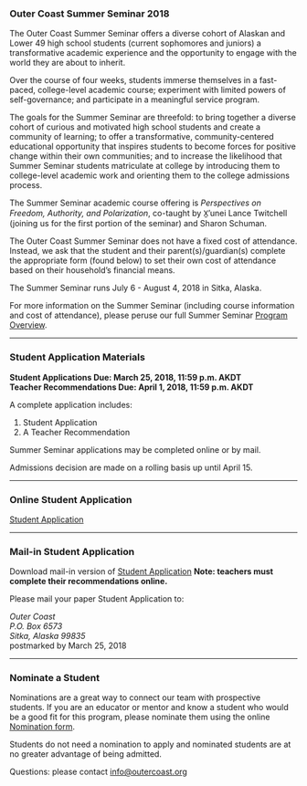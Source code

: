 ### Outer Coast Summer Seminar 2018

The Outer Coast Summer Seminar offers a diverse cohort of Alaskan and Lower 49 high school students (current sophomores and juniors) a transformative academic experience and the opportunity to engage with the world they are about to inherit. 

Over the course of four weeks, students immerse themselves in a fast-paced, college-level academic course; experiment with limited powers of self-governance; and participate in a meaningful service program.

The goals for the Summer Seminar are threefold: to bring together a diverse cohort of curious and motivated high school students and create a community of learning; to offer a transformative, community-centered educational opportunity that inspires students to become forces for positive change within their own communities; and to increase the likelihood that Summer Seminar students matriculate at college by introducing them to college-level academic work and orienting them to the college admissions process.

The Summer Seminar academic course offering is *Perspectives on Freedom, Authority, and Polarization*, co-taught by X̱’unei Lance Twitchell (joining us for the first portion of the seminar) and Sharon Schuman.

The Outer Coast Summer Seminar does not have a fixed cost of attendance. Instead, we ask that the student and their parent(s)/guardian(s) complete the appropriate form (found below) to set their own cost of attendance based on their household’s financial means.

The Summer Seminar runs July 6 - August 4, 2018 in Sitka, Alaska. 

For more information on the Summer Seminar (including course information and cost of attendance), please peruse our full Summer Seminar [Program Overview](https://docs.google.com/document/d/17uKQuDQ-DmsDRuoPbSXRT9VK5i_VXQHQIBX-O9hsX44/edit).

***

### Student Application Materials

**Student Applications Due: March 25, 2018, 11:59 p.m. AKDT**  
**Teacher Recommendations Due: April 1, 2018, 11:59 p.m. AKDT**

A complete application includes:

1. Student Application  
2. A Teacher Recommendation     

Summer Seminar applications may be completed online or by mail.

Admissions decision are made on a rolling basis up until April 15.

***

### Online Student Application

[Student Application](https://fs29.formsite.com/Gd7elL/form1/index.html)  

***

### Mail-in Student Application 

Download mail-in version of [Student Application](https://drive.google.com/file/d/1r9pZVTNTOOQF31D3QP8bzmZ5zyf9poHQ/view?usp=sharing) **Note: teachers must complete their recommendations online.**

Please mail your paper Student Application to: 

_Outer Coast  
P.O. Box 6573  
Sitka, Alaska 99835_  
postmarked by March 25, 2018  

***

### Nominate a Student

Nominations are a great way to connect our team with prospective students. If you are an educator or mentor and know a student who would be a good fit for this program, please nominate them using the online [Nomination form](https://goo.gl/forms/SV4WxP4p3Tnsf85e2). 

Students do not need a nomination to apply and nominated students are at no greater advantage of being admitted.

Questions: please contact [info@outercoast.org](mailto:info@outercoast.org)
